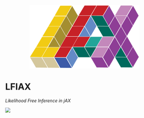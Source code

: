 <div align="center">
<img src="docs/_static/scaled_lfiax.png" width="350" alt="logo"/>
</div>

# LFIAX
_Likelihood Free Inference in jAX_

![](
https://drive.google.com/file/d/11P03Id-s-2Y-6q59I-ZNQSxrPVSMqDEo/view?usp=drive_link)

